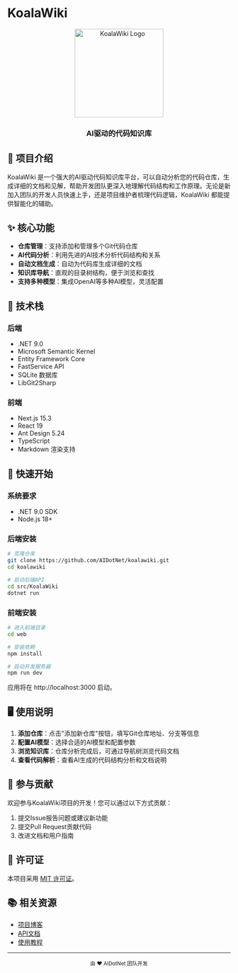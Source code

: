 # KoalaWiki

<div align="center">
  <img src="https://raw.githubusercontent.com/AIDotNet/koalawiki/main/assets/logo.png" alt="KoalaWiki Logo" width="200" />
  <h3>AI驱动的代码知识库</h3>
</div>

## 📖 项目介绍

KoalaWiki 是一个强大的AI驱动代码知识库平台，可以自动分析您的代码仓库，生成详细的文档和见解，帮助开发团队更深入地理解代码结构和工作原理。无论是新加入团队的开发人员快速上手，还是项目维护者梳理代码逻辑，KoalaWiki 都能提供智能化的辅助。

## ✨ 核心功能

- **仓库管理**：支持添加和管理多个Git代码仓库
- **AI代码分析**：利用先进的AI技术分析代码结构和关系
- **自动文档生成**：自动为代码库生成详细的文档
- **知识库导航**：直观的目录树结构，便于浏览和查找
- **支持多种模型**：集成OpenAI等多种AI模型，灵活配置

## 🔧 技术栈

### 后端
- .NET 9.0
- Microsoft Semantic Kernel
- Entity Framework Core
- FastService API
- SQLite 数据库
- LibGit2Sharp

### 前端
- Next.js 15.3
- React 19
- Ant Design 5.24
- TypeScript
- Markdown 渲染支持

## 🚀 快速开始

### 系统要求
- .NET 9.0 SDK
- Node.js 18+

### 后端安装
```bash
# 克隆仓库
git clone https://github.com/AIDotNet/koalawiki.git
cd koalawiki

# 启动后端API
cd src/KoalaWiki
dotnet run
```

### 前端安装
```bash
# 进入前端目录
cd web

# 安装依赖
npm install

# 启动开发服务器
npm run dev
```

应用将在 http://localhost:3000 启动。

## 🖥️ 使用说明

1. **添加仓库**：点击"添加新仓库"按钮，填写Git仓库地址、分支等信息
2. **配置AI模型**：选择合适的AI模型和配置参数 
3. **浏览知识库**：仓库分析完成后，可通过导航树浏览代码文档
4. **查看代码解析**：查看AI生成的代码结构分析和文档说明

## 🤝 参与贡献

欢迎参与KoalaWiki项目的开发！您可以通过以下方式贡献：

1. 提交Issue报告问题或建议新功能
2. 提交Pull Request贡献代码
3. 改进文档和用户指南

## 📄 许可证

本项目采用 [MIT 许可证](LICENSE)。

## 📚 相关资源

- [项目博客](https://github.com/AIDotNet/koalawiki/blog)
- [API文档](https://github.com/AIDotNet/koalawiki/api-docs)
- [使用教程](https://github.com/AIDotNet/koalawiki/tutorials)

---

<div align="center">
  <sub>由 ❤️ AIDotNet 团队开发</sub>
</div>
